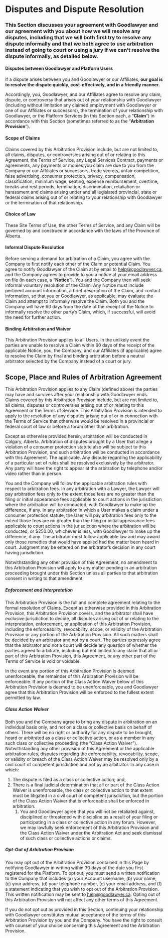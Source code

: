 # Disputes and Dispute Resolution

### This Section discusses your agreement with Goodlawyer and our agreement with you about how we will resolve any disputes, including that we will both first try to resolve any dispute informally and that we both agree to use arbitration instead of going to court or using a jury if we can’t resolve the dispute informally, as detailed below.


#### Disputes between Goodlawyer and Platform Users

If a dispute arises between you and Goodlawyer or our Affiliates, **our goal is to resolve the dispute quickly, cost-effectively, and in a friendly manner.**

Accordingly, you, Goodlawyer, and our Affiliates agree to resolve any claim, dispute, or controversy that arises out of your relationship with Goodlawyer (including without limitation any claimed employment with Goodlawyer or one of our Affiliates or successors), the termination of your relationship with Goodlawyer, or the Platform Services (in this Section each, a “**Claim**”) in accordance with this Section (sometimes referred to as the “**Arbitration Provision**”).

#### Scope of Claims

Claims covered by this Arbitration Provision include, but are not limited to, all claims, disputes, or controversies arising out of or relating to this Agreement, the Terms of Service, any Legal Services Contract, payments or agreements, any payments or monies you claim are due to you from the Company or our Affiliates or successors, trade secrets, unfair competition, false advertising, consumer protection, privacy, compensation, classification, minimum wage, seating, expense reimbursement, overtime, breaks and rest periods, termination, discrimination, retaliation or harassment and claims arising under and all legislated provincial, state or federal claims arising out of or relating to your relationship with Goodlawyer or the termination of that relationship.

#### Choice of Law

These Site Terms of Use, the other Terms of Service, and any Claim will be governed by and construed in accordance with the laws of the Province of Alberta.

#### Informal Dispute Resolution

Before serving a demand for arbitration of a Claim, you agree with the Company to first notify each other of the Claim or potential Claim. You agree to notify Goodlawyer of the Claim at by email to [help@goodlawyer.ca](help@goodlawyer.ca), and the Company agrees to provide to you a notice at your email address on file (in each case, a “**Notice**”). You and the Company then will seek informal voluntary resolution of the Claim. Any Notice must include pertinent account information, a brief description of the Claim, and contact information, so that you or Goodlawyer, as applicable, may evaluate the Claim and attempt to informally resolve the Claim. Both you and the Company will have 60 days from the date of the receipt of the Notice to informally resolve the other party’s Claim, which, if successful, will avoid the need for further action.

#### Binding Arbitration and Waiver

This Arbitration Provision applies to all Users. In the unlikely event the parties are unable to resolve a Claim within 60 days of the receipt of the applicable Notice, you, the Company, and our Affiliates (if applicable) agree to resolve the Claim by final and binding arbitration before a neutral arbitrator selected by the Company instead of a court or jury.

## Scope, Place and Rules of Arbitration Agreement

This Arbitration Provision applies to any Claim (defined above) the parties may have and survives after your relationship with Goodlawyer ends. Claims covered by this Arbitration Provision include, but are not limited to, all claims, disputes or controversies arising out of or relating to this Agreement or the Terms of Service. This Arbitration Provision is intended to apply to the resolution of any disputes arising out of or in connection with the Terms of Service that otherwise would be resolved in a provincial or federal court of law or before a forum other than arbitration.

Except as otherwise provided herein, arbitration will be conducted in Calgary, Alberta. Arbitration of disputes brought by a User that allege a violation of a consumer protection statute also will be subject to this Arbitration Provision, and such arbitration will be conducted in accordance with this Agreement. The applicable. Any dispute regarding the applicability of a particular set of rules shall be resolved exclusively by the arbitrator. Any party will have the right to appear at the arbitration by telephone and/or video rather than in person.

You and the Company will follow the applicable arbitration rules with respect to arbitration fees. In any arbitration with a Lawyer, the Lawyer will pay arbitration fees only to the extent those fees are no greater than the filing or initial appearance fees applicable to court actions in the jurisdiction where the arbitration will be conducted, with Goodlawyer to make up the difference, if any. In any arbitration in which a User makes a claim under a consumer protection statute, the User will pay arbitration fees only to the extent those fees are no greater than the filing or initial appearance fees applicable to court actions in the jurisdiction where the arbitration will be conducted, or $250.00, whichever is less, with Goodlawyer to make up the difference, if any. The arbitrator must follow applicable law and may award only those remedies that would have applied had the matter been heard in court. Judgment may be entered on the arbitrator’s decision in any court having jurisdiction.

Notwithstanding any other provision of this Agreement, no amendment to this Arbitration Provision will apply to any matter pending in an arbitration proceeding brought under this Section unless all parties to that arbitration consent in writing to that amendment.

##### Enforcement and Interpretation

This Arbitration Provision is the full and complete agreement relating to the formal resolution of Claims. Except as otherwise provided in this Arbitration Provision, this Arbitration Provision covers, and the arbitrator shall have exclusive jurisdiction to decide, all disputes arising out of or relating to the interpretation, enforcement, or application of this Arbitration Provision, including the enforceability, revocability, scope, or validity of the Arbitration Provision or any portion of the Arbitration Provision. All such matters shall be decided by an arbitrator and not by a court. The parties expressly agree that the arbitrator and not a court will decide any question of whether the parties agreed to arbitrate, including but not limited to any claim that all or part of this Arbitration Provision, this Agreement, or any other part of the Terms of Service is void or voidable.

In the event any portion of this Arbitration Provision is deemed unenforceable, the remainder of this Arbitration Provision will be enforceable. If any portion of the Class Action Waiver below of this Arbitration Provision is deemed to be unenforceable, you and Goodlawyer agree that this Arbitration Provision will be enforced to the fullest extent permitted by law.

##### Class Action Waiver

Both you and the Company agree to bring any dispute in arbitration on an individual basis only, and not on a class or collective basis on behalf of others. There will be no right or authority for any dispute to be brought, heard or arbitrated as a class or collective action, or as a member in any such class or collective proceeding (the “Class Action Waiver”). Notwithstanding any other provision of this Agreement or the applicable arbitration rules, disputes regarding the enforceability, revocability, scope, or validity or breach of the Class Action Waiver may be resolved only by a civil court of competent jurisdiction and not by an arbitrator. In any case in which:

1. The dispute is filed as a class or collective action; and,
2. There is a final judicial determination that all or part of the Class Action Waiver is unenforceable, the class or collective action to that extent must be litigated in a civil court of competent jurisdiction, but the portion of the Class Action Waiver that is enforceable shall be enforced in arbitration. 
   1. You and Goodlawyer agree that you will not be retaliated against, disciplined or threatened with discipline as a result of your filing or participating in a class or collective action in any forum. However, we may lawfully seek enforcement of this Arbitration Provision and the Class Action Waiver under the Arbitration Act and seek dismissal of such class or collective actions or claims.

##### Opt-Out of Arbitration Provision

You may opt out of the Arbitration Provision contained in this Page by notifying Goodlawyer in writing within 30 days of the date you first registered for the Platform. To opt out, you must send a written notification to the Company that includes (a) your Account username, (b) your name, (c) your address, (d) your telephone number, (e) your email address, and (f) a statement indicating that you wish to opt out of the Arbitration Provision. This written notification may be sent to [help@goodlawyer.ca](help@goodlawyer.ca). Opting out of this Arbitration Provision will not affect any other terms of this Agreement.

If you do not opt out as provided in this Section, continuing your relationship with Goodlawyer constitutes mutual acceptance of the terms of this Arbitration Provision by you and the Company. You have the right to consult with counsel of your choice concerning this Agreement and the Arbitration Provision.
